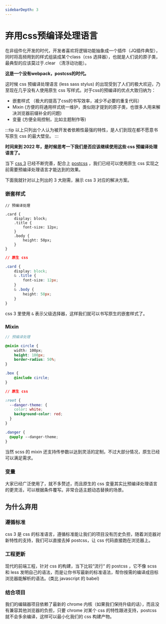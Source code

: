 ```yaml
---
sidebarDepth: 3
---
```


# 弃用css预编译处理语言

在非组件化开发的时代，开发者喜欢将逻辑功能抽象成一个插件（JQ插件典型），同时将高频用到的样式组装成某个class（css 选择器），也就是人们说的原子类，最典型的应该莫过于.clear （清浮动功能）。

**这是一个没有webpack，postcss的时代。**


这时候 css 预编译处理语言 (less sass stylus) 的出现受到了人们的极大欢迎，乃至现在几乎没有人使用原生 css 写样式。对于css的预编译的优点大致归纳为：

- 嵌套样式 （极大的提高了css的书写效率，减少不必要的重复代码）
- Mixin   (方便的将通用样式统一维护，类似刚才提到的原子类，也很多人用来解决浏览器前缀补全的问题)
- 变量     (方便全局控制，比如主题制作等)

:::tip
以上只列出个人认为被开发者依赖性最强的特性，是人们到现在都不愿意书写原生 css 的最大壁垒。
:::


**时间来到 2022 年，是时候思考一下我们是否应该继续使用这些 css 预编译处理语言了。**

当下 [css 3](https://cssnext.github.io/) 已经不断完善，配合上 [postcss](https://www.postcss.com.cn/) ，我们已经可以使用原生 css 实现之前需要预编译处理语言才能达到的效果。

下面我就针对以上列出的 3 大刚需，展示 css 3 对应的解决方案。

### 嵌套样式

```less
// 预编译处理

.card {
    display: block;
    .title {
        font-size: 12px;
    }
    .body {
        height: 50px;
    }
}
```

```css
// 原生 css 

.card {
    display: block;
    & .title {
        font-size: 12px;
    }
    & .body {
        height: 50px;
    }
}
```

css 3 里使用 `&` 表示父级选择器，这样我们就可以书写原生的嵌套样式了。

### Mixin 

```scss
// 预编译处理

@mixin circle {
    width: 100px;
    height: 100px;
    border-radius: 50%;
}

.box {
    @include circle;
}
```

```css
// 原生 css 

:root {
  --danger-theme: {
    color: white;
    background-color: red;
  }
}

.danger {
  @apply --danger-theme;
}
```

当然 scss 的 mixin 还支持传参数以达到灵活的定制，不过大部分情况，原生已经可以满足需求。

### 变量

大家已经广泛使用了，就不多赘述，而且原生的 css 变量其实比预编译处理语言的更灵活，可以根据条件覆写。非常合适主题动态替换的场景。

## 为什么弃用

### 遵循标准

css 3 是 css 的标准语言，遵循标准能让我们的项目没有历史负担，随着浏览器对新特性的支持，我们可以直接去掉 postcss，让 css 代码直接跑在浏览器上。

### 工程更新

现代的前端工程，针对 css 的构建，当下比较“流行“ 的 postcss ，它不像 scss 和 less 发明自己的语法，而是让你书写最新的标准语法，帮你按需的编译成目标浏览器能解析的语法。(类比 javascript 的 babel)

### 结合项目

我们的编辑器项目依赖了最新的 chrome 内核（如果我们保持升级的话），而且没有兼容其他浏览器的负担，只要 chrome 对某个 css 的特性跟进支持，postcss 就不会多余编译，这样可以最小化我们的 css 构建产物。